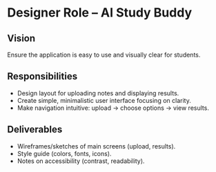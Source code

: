 


# Designer Role – AI Study Buddy

## Vision
Ensure the application is easy to use and visually clear for students.

## Responsibilities
- Design layout for uploading notes and displaying results.
- Create simple, minimalistic user interface focusing on clarity.
- Make navigation intuitive: upload → choose options → view results.

## Deliverables
- Wireframes/sketches of main screens (upload, results).
- Style guide (colors, fonts, icons).
- Notes on accessibility (contrast, readability).